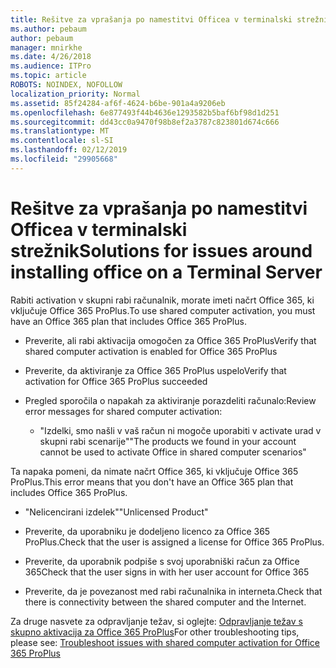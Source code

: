 ```yaml
---
title: Rešitve za vprašanja po namestitvi Officea v terminalski strežnik
ms.author: pebaum
author: pebaum
manager: mnirkhe
ms.date: 4/26/2018
ms.audience: ITPro
ms.topic: article
ROBOTS: NOINDEX, NOFOLLOW
localization_priority: Normal
ms.assetid: 85f24284-af6f-4624-b6be-901a4a9206eb
ms.openlocfilehash: 6e877493f44b4636e1293582b5baf6bf98d1d251
ms.sourcegitcommit: dd43cc0a9470f98b8ef2a3787c823801d674c666
ms.translationtype: MT
ms.contentlocale: sl-SI
ms.lasthandoff: 02/12/2019
ms.locfileid: "29905668"
---
```

# <a name="solutions-for-issues-around-installing-office-on-a-terminal-server"></a><span data-ttu-id="8675a-102">Rešitve za vprašanja po namestitvi Officea v terminalski strežnik</span><span class="sxs-lookup"><span data-stu-id="8675a-102">Solutions for issues around installing office on a Terminal Server</span></span>

<span data-ttu-id="8675a-103">Rabiti activation v skupni rabi računalnik, morate imeti načrt Office 365, ki vključuje Office 365 ProPlus.</span><span class="sxs-lookup"><span data-stu-id="8675a-103">To use shared computer activation, you must have an Office 365 plan that includes Office 365 ProPlus.</span></span>
  
- <span data-ttu-id="8675a-104">Preverite, ali rabi aktivacija omogočen za Office 365 ProPlus</span><span class="sxs-lookup"><span data-stu-id="8675a-104">Verify that shared computer activation is enabled for Office 365 ProPlus</span></span>
    
- <span data-ttu-id="8675a-105">Preverite, da aktiviranje za Office 365 ProPlus uspelo</span><span class="sxs-lookup"><span data-stu-id="8675a-105">Verify that activation for Office 365 ProPlus succeeded</span></span>
    
- <span data-ttu-id="8675a-106">Pregled sporočila o napakah za aktiviranje porazdeliti računalo:</span><span class="sxs-lookup"><span data-stu-id="8675a-106">Review error messages for shared computer activation:</span></span>
    
  - <span data-ttu-id="8675a-107">"Izdelki, smo našli v vaš račun ni mogoče uporabiti v activate urad v skupni rabi scenarije"</span><span class="sxs-lookup"><span data-stu-id="8675a-107">"The products we found in your account cannot be used to activate Office in shared computer scenarios"</span></span>
  
<span data-ttu-id="8675a-108">Ta napaka pomeni, da nimate načrt Office 365, ki vključuje Office 365 ProPlus.</span><span class="sxs-lookup"><span data-stu-id="8675a-108">This error means that you don't have an Office 365 plan that includes Office 365 ProPlus.</span></span>
    
  - <span data-ttu-id="8675a-109">"Nelicencirani izdelek"</span><span class="sxs-lookup"><span data-stu-id="8675a-109">"Unlicensed Product"</span></span>
    
  - <span data-ttu-id="8675a-110">Preverite, da uporabniku je dodeljeno licenco za Office 365 ProPlus.</span><span class="sxs-lookup"><span data-stu-id="8675a-110">Check that the user is assigned a license for Office 365 ProPlus.</span></span>
    
  - <span data-ttu-id="8675a-111">Preverite, da uporabnik podpiše s svoj uporabniški račun za Office 365</span><span class="sxs-lookup"><span data-stu-id="8675a-111">Check that the user signs in with her user account for Office 365</span></span>
    
  - <span data-ttu-id="8675a-112">Preverite, da je povezanost med rabi računalnika in interneta.</span><span class="sxs-lookup"><span data-stu-id="8675a-112">Check that there is connectivity between the shared computer and the Internet.</span></span>
    
<span data-ttu-id="8675a-113">Za druge nasvete za odpravljanje težav, si oglejte: [Odpravljanje težav s skupno aktivacija za Office 365 ProPlus](https://docs.microsoft.com/DeployOffice/troubleshoot-issues-with-shared-computer-activation-for-office-365-proplus)</span><span class="sxs-lookup"><span data-stu-id="8675a-113">For other troubleshooting tips, please see: [Troubleshoot issues with shared computer activation for Office 365 ProPlus](https://docs.microsoft.com/DeployOffice/troubleshoot-issues-with-shared-computer-activation-for-office-365-proplus)</span></span>
  


